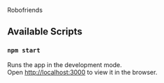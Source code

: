 Robofriends

## Available Scripts

### `npm start`

Runs the app in the development mode.<br />
Open [http://localhost:3000](http://localhost:3000) to view it in the browser.